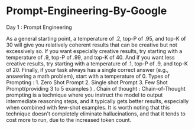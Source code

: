 # Prompt-Engineering-By-Google


Day 1 : Prompt Engineering 

As a general starting point, a temperature of .2, top-P of .95, and top-K of 30 will give you relatively coherent results that can be creative but not excessively so. If you want especially creative results, try starting with a temperature of .9, top-P of .99, and top-K of 40. And if you want less creative results, try starting with a temperature of .1, top-P of .9, and top-K of 20. Finally, if your task always has a single correct answer (e.g., answering a math problem), start with a temperature of 0.
Types of Prompting : 1.  Zero Shot Prompt   2. Single shot Prompt 3. Few Shot Prompt(providing 3 to 5 examples ) .
Chain of thought : Chain-of-Thought prompting is a technique where you instruct the model to output intermediate reasoning steps, and it typically gets better results, especially when combined with few-shot examples. It is worth noting that this technique doesn't completely eliminate hallucinations, and that it tends to cost more to run, due to the increased token count.

